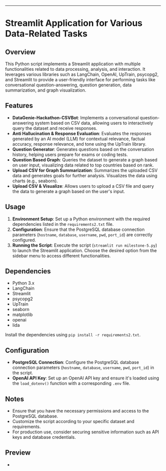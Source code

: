 ---

# Streamlit Application for Various Data-Related Tasks

## Overview
This Python script implements a Streamlit application with multiple functionalities related to data processing, analysis, and interaction. It leverages various libraries such as LangChain, OpenAI, UpTrain, psycopg2, and Streamlit to provide a user-friendly interface for performing tasks like conversational question-answering, question generation, data summarization, and graph visualization.

## Features
- **DataGenie-Hackathon-CSVBot**: Implements a conversational question-answering system based on CSV data, allowing users to interactively query the dataset and receive responses.
- **Anti Hallucination & Response Evaluation**: Evaluates the responses generated by an AI model (LLM) for contextual relevance, factual accuracy, response relevance, and tone using the UpTrain library.
- **Question Generator**: Generates questions based on the conversation history, helping users prepare for exams or coding tests.
- **Question Based Graph**: Queries the dataset to generate a graph based on user input, visualizing data related to top countries based on rank.
- **Upload CSV for Graph Summarization**: Summarizes the uploaded CSV data and generates goals for further analysis. Visualizes the data using charts (e.g., seaborn).
- **Upload CSV & Visualize**: Allows users to upload a CSV file and query the data to generate a graph based on the user's input.

## Usage
1. **Environment Setup**: Set up a Python environment with the required dependencies listed in the `requirements2.txt` file.
2. **Configuration**: Ensure that the PostgreSQL database connection parameters (`hostname`, `database`, `username`, `pwd`, `port_id`) are correctly configured.
3. **Running the Script**: Execute the script (`streamlit run milestone-5.py`) to launch the Streamlit application. Choose the desired option from the sidebar menu to access different functionalities.

## Dependencies
- Python 3.x
- LangChain
- Streamlit
- psycopg2
- UpTrain
- seaborn
- matplotlib
- openai
- lida

Install the dependencies using `pip install -r requirements2.txt`.

## Configuration
- **PostgreSQL Connection**: Configure the PostgreSQL database connection parameters (`hostname`, `database`, `username`, `pwd`, `port_id`) in the script.
- **OpenAI API Key**: Set up an OpenAI API key and ensure it's loaded using the `load_dotenv()` function with a corresponding `.env` file.

## Notes
- Ensure that you have the necessary permissions and access to the PostgreSQL database.
- Customize the script according to your specific dataset and requirements.
- For production use, consider securing sensitive information such as API keys and database credentials.

## Preview
-
